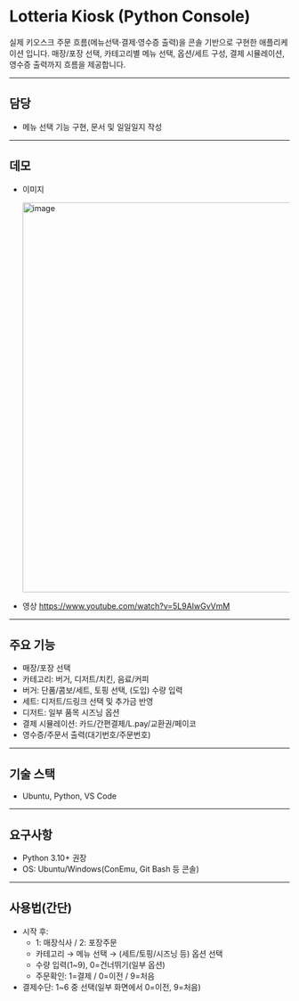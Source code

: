 # Lotteria Kiosk (Python Console)

실제 키오스크 주문 흐름(메뉴선택·결제·영수증 출력)을 콘솔 기반으로 구현한 애플리케이션 입니다.
매장/포장 선택, 카테고리별 메뉴 선택, 옵션/세트 구성, 결제 시뮬레이션, 영수증 출력까지 흐름을 제공합니다.

---

## 담당
- 메뉴 선택 기능 구현, 문서 및 일일일지 작성

---

## 데모
- 이미지

  <img width="500" height="700" alt="image" src="https://github.com/user-attachments/assets/fcc28c4e-8e9c-49d4-81c6-ee585b58a513" />
  
- 영상
  https://www.youtube.com/watch?v=5L9AIwGvVmM

---

## 주요 기능
- 매장/포장 선택
- 카테고리: 버거, 디저트/치킨, 음료/커피
- 버거: 단품/콤보/세트, 토핑 선택, (도입) 수량 입력
- 세트: 디저트/드링크 선택 및 추가금 반영
- 디저트: 일부 품목 시즈닝 옵션
- 결제 시뮬레이션: 카드/간편결제/L.pay/교환권/페이코
- 영수증/주문서 출력(대기번호/주문번호)

---

## 기술 스택
- Ubuntu, Python, VS Code

---

## 요구사항
- Python 3.10+ 권장
- OS: Ubuntu/Windows(ConEmu, Git Bash 등 콘솔)

---

## 사용법(간단)
- 시작 후:
  - 1: 매장식사 / 2: 포장주문
  - 카테고리 → 메뉴 선택 → (세트/토핑/시즈닝 등) 옵션 선택
  - 수량 입력(1~9), 0=건너뛰기(일부 옵션)
  - 주문확인: 1=결제 / 0=이전 / 9=처음
- 결제수단: 1~6 중 선택(일부 화면에서 0=이전, 9=처음)

